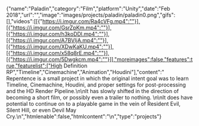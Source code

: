 {"name":"Paladin","category":"Film","platform":"Unity","date":"Feb 2018","url":"","image":"images/projects/paladin/paladin0.png","gifs":[],"videos":[[{"https://i.imgur.com/Ra4cVFg.mp4":""}],[{"https://i.imgur.com/GsrZpKm.mp4":""}],[{"https://i.imgur.com/h3koDDl.mp4":""}],[{"https://i.imgur.com/A7BVIjA.mp4":""}],[{"https://i.imgur.com/XDwKaKU.mp4":""}],[{"https://i.imgur.com/x58q8rE.mp4":""}],[{"https://i.imgur.com/5Dwgkcm.mp4":""}]],"moreimages":false,"features":true,"featurelist":["High Definition RP","Timeline","Cinemachine","Animation","Houdini"],"content":" Repentence is a small project in which the original intent goal was to learn Timeline, Cinemachine, Houdini, and proper settings for post-processing and the HD Render Pipeline.\n\nIt has slowly shifted in the direction of becoming a short film, or possibly even a trailer to nothing. \n\nIt does have potential to continue on to a playable game in the vein of Resident Evil, Silent Hill, or even Devil May Cry.\n","htmlenable":false,"htmlcontent":"\n","type":"projects"}

